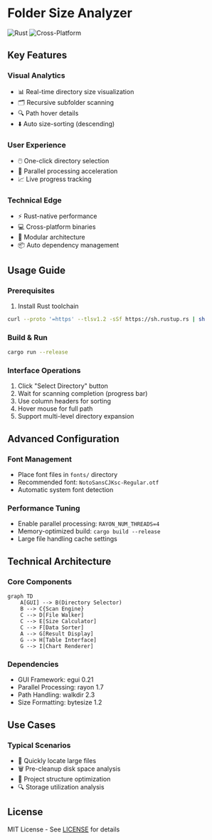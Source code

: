 # Folder Size Analyzer 

![Rust](https://img.shields.io/badge/Rust-1.60%2B-orange)
![Cross-Platform](https://img.shields.io/badge/Platform-Windows|Linux|macOS-blueviolet)

## Key Features

### Visual Analytics
- 📊 Real-time directory size visualization
- 🗂️ Recursive subfolder scanning
- 🔍 Path hover details
- ⬇️ Auto size-sorting (descending)

### User Experience
- 🖱️ One-click directory selection
- 🚀 Parallel processing acceleration
- 📈 Live progress tracking

### Technical Edge
- ⚡ Rust-native performance
- 💻 Cross-platform binaries
- 🧩 Modular architecture
- 📦 Auto dependency management

## Usage Guide

### Prerequisites
1. Install Rust toolchain
```bash
curl --proto '=https' --tlsv1.2 -sSf https://sh.rustup.rs | sh
```

### Build & Run
```bash
cargo run --release
```

### Interface Operations
1. Click "Select Directory" button
2. Wait for scanning completion (progress bar)
3. Use column headers for sorting
4. Hover mouse for full path
5. Support multi-level directory expansion

## Advanced Configuration

### Font Management
- Place font files in `fonts/` directory
- Recommended font: `NotoSansCJKsc-Regular.otf`
- Automatic system font detection

### Performance Tuning
- Enable parallel processing: `RAYON_NUM_THREADS=4`
- Memory-optimized build: `cargo build --release`
- Large file handling cache settings

## Technical Architecture

### Core Components
```mermaid
graph TD
    A[GUI] --> B(Directory Selector)
    B --> C{Scan Engine}
    C --> D[File Walker]
    C --> E[Size Calculator]
    C --> F[Data Sorter]
    A --> G[Result Display]
    G --> H[Table Interface]
    G --> I[Chart Renderer]
```

### Dependencies
- GUI Framework: egui 0.21
- Parallel Processing: rayon 1.7
- Path Handling: walkdir 2.3 
- Size Formatting: bytesize 1.2

## Use Cases

### Typical Scenarios
- 💾 Quickly locate large files
- 🗑️ Pre-cleanup disk space analysis
- 📁 Project structure optimization
- 🔍 Storage utilization analysis

## License
MIT License - See [LICENSE](LICENSE) for details
